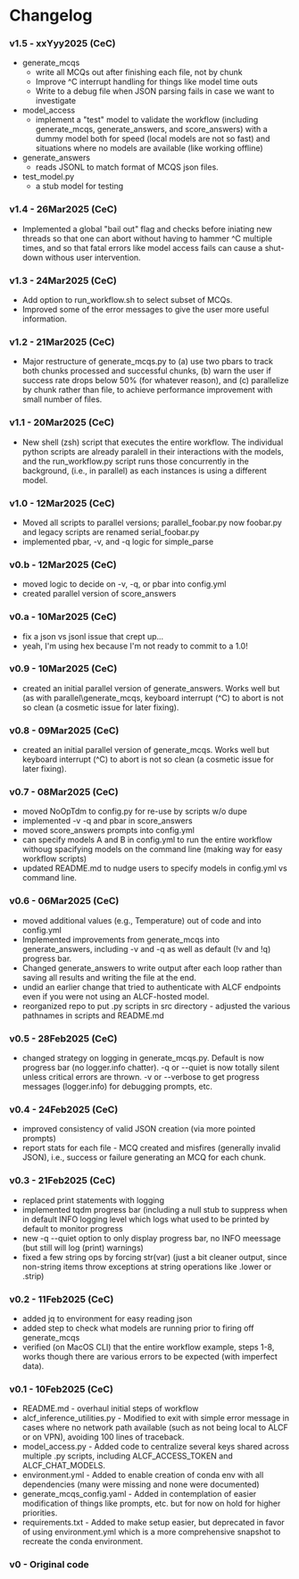 # Changelog

### v1.5 - xxYyy2025 (CeC)
- generate\_mcqs
    - write all MCQs out after finishing each file, not by chunk
    - Improve ^C interrupt handling for things like model time outs
    - Write to a debug file when JSON parsing fails in case we want to investigate
- model\_access
    - implement a "test" model to validate the workflow (including generate\_mcqs,
      generate\_answers, and score\_answers) with a dummy model both for speed
      (local models are not so fast) and situations where no models are available
     (like working offline)
- generate\_answers
    - reads JSONL to match format of MCQS json files.
- test\_model.py
    - a stub model for testing

### v1.4 - 26Mar2025 (CeC)
- Implemented a global "bail out" flag and checks before iniating new threads so that
  one can abort without having to hammer ^C multiple times, and so that fatal errors
  like model access fails can cause a shut-down withous user intervention.

### v1.3 - 24Mar2025 (CeC)
- Add option to run\_workflow.sh to select subset of MCQs. 
- Improved some of the error messages to give the user more useful information.

### v1.2 - 21Mar2025 (CeC)
- Major restructure of generate\_mcqs.py to (a) use two pbars to track both
  chunks processed and successful chunks, (b) warn the user if success rate
  drops below 50% (for whatever reason), and (c) parallelize by chunk rather than
  file, to achieve performance improvement with small number of files.

### v1.1 - 20Mar2025 (CeC)
- New shell (zsh) script that executes the entire workflow. The individual
  python scripts are already paralell in their interactions with the models,
  and the run\_workflow.py script runs those concurrently in the background,
  (i.e., in parallel) as each instances is using a different model.

### v1.0 - 12Mar2025 (CeC)
- Moved all scripts to parallel versions; parallel\_foobar.py now foobar.py
  and legacy scripts are renamed serial\_foobar.py
- implemented pbar, -v, and -q logic for simple\_parse

### v0.b - 12Mar2025 (CeC)
- moved logic to decide on -v, -q, or pbar into config.yml
- created parallel version of score\_answers

### v0.a - 10Mar2025 (CeC)
- fix a json vs jsonl issue that crept up...
- yeah, I'm using hex because I'm not ready to commit to a 1.0!

### v0.9 - 10Mar2025 (CeC)
- created an initial parallel version of generate\_answers.  Works well but 
  (as with parallel\generate\_mcqs, keyboard 
  interrupt (^C) to abort is not so clean (a cosmetic issue for later fixing).

### v0.8 - 09Mar2025 (CeC)
- created an initial parallel version of generate\_mcqs.  Works well but keyboard 
  interrupt (^C) to abort is not so clean (a cosmetic issue for later fixing).

### v0.7 - 08Mar2025 (CeC)
- moved NoOpTdm to config.py for re-use by scripts w/o dupe
- implemented -v -q and pbar in score\_answers
- moved score\_answers prompts into config.yml
- can specify models A and B in config.yml to run the entire workflow withoug
  spacifying models on the command line (making way for easy workflow scripts)
- updated README.md to nudge users to specify models in config.yml vs 
  command line.

### v0.6 - 06Mar2025 (CeC)
- moved additional values (e.g., Temperature) out of code and into config.yml
- Implemented improvements from generate\_mcqs into generate\_answers, including
  -v and -q as well as default (!v and !q) progress bar.
- Changed generate\_answers to write output after each loop rather than saving all
  results and writing the file at the end.
- undid an earlier change that tried to authenticate with ALCF endpoints even if
  you were not using an ALCF-hosted model.
- reorganized repo to put .py scripts in src directory - adjusted the various
  pathnames in scripts and README.md

### v0.5 - 28Feb2025 (CeC)
- changed strategy on logging in generate\_mcqs.py.  Default is now progress bar
  (no logger.info chatter). -q or --quiet is now totally silent unless critical 
  errors are thrown.  -v or --verbose to get progress messages (logger.info) for
  debugging prompts, etc.

### v0.4 - 24Feb2025 (CeC)
- improved consistency of valid JSON creation (via more pointed prompts)
- report stats for each file - MCQ created and misfires (generally invalid
  JSON), i.e., success or failure generating an MCQ for each chunk.

### v0.3 - 21Feb2025 (CeC)
- replaced print statements with logging
- implemented tqdm progress bar (including a null stub to suppress when in default
  INFO logging level which logs what used to be printed by default to monitor progress
- new -q --quiet option to only display progress bar, no INFO meessage (but still will
  log (print) warnings)
- fixed a few string ops by forcing str(var) (just a bit cleaner output, since
  non-string items throw exceptions at string operations like .lower or .strip)

### v0.2 - 11Feb2025 (CeC)
- added jq to environment for easy reading json
- added step to check what models are running prior to firing off generate\_mcqs
- verified (on MacOS CLI) that the entire workflow example, steps 1-8, works
  though there are various errors to be expected (with imperfect data).

### v0.1 - 10Feb2025 (CeC)
- README.md - overhaul initial steps of workflow
- alcf\_inference\_utilities.py - Modified to exit with simple error message in cases where
  no network path available (such as not being local to ALCF or on VPN), avoiding
  100 lines of traceback.
- model\_access.py - Added code to centralize several keys shared across multiple .py scripts,
  including ALCF\_ACCESS\_TOKEN and ALCF\_CHAT\_MODELS.
- environment.yml - Added to enable creation of conda env with all dependencies
  (many were missing and none were documented)
- generate\_mcqs\_config.yaml - Added in contemplation of easier modification of things like
  prompts, etc. but for now on hold for higher priorities.
- requirements.txt - Added to make setup easier, but deprecated in favor of using environment.yml
  which is a more comprehensive snapshot to recreate the conda environment.

### v0 - Original code
